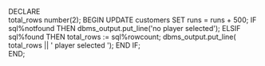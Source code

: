 DECLARE  
   total_rows number(2); 
BEGIN 
   UPDATE customers 
   SET runs = runs + 500; 
   IF sql%notfound THEN 
      dbms_output.put_line('no player selected'); 
   ELSIF sql%found THEN 
      total_rows := sql%rowcount;
      dbms_output.put_line( total_rows || ' player selected '); 
   END IF;  
END; 
